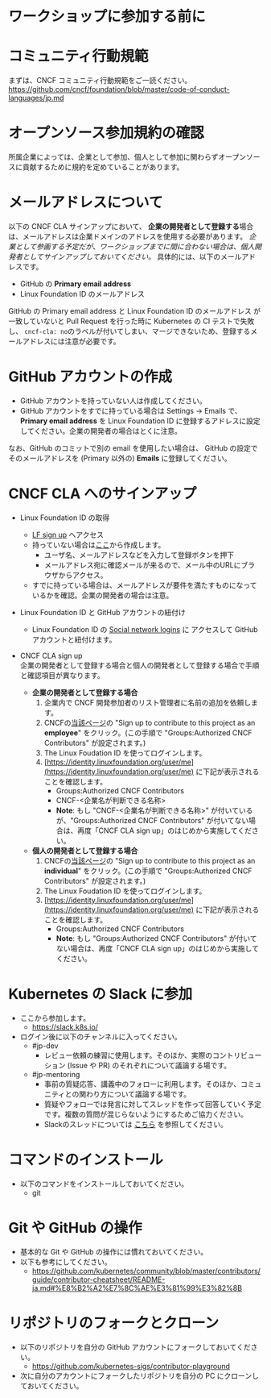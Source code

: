 ワークショップに参加する前に
============================

# コミュニティ行動規範

まずは、CNCF コミュニティ行動規範をご一読ください。
https://github.com/cncf/foundation/blob/master/code-of-conduct-languages/jp.md

# オープンソース参加規約の確認

所属企業によっては、企業として参加、個人として参加に関わらずオープンソースに貢献するために規約を定めていることがあります。

# メールアドレスについて

以下の CNCF CLA サインアップにおいて、
**企業の開発者として登録する**場合は、メールアドレスは企業ドメインのアドレスを使用する必要があります。
_企業として参画する予定だが、ワークショップまでに間に合わない場合は、個人開発者としてサインアップしておいてください。_
具体的には、以下のメールアドレスです。

* GitHub の **Primary email address**
* Linux Foundation ID のメールアドレス

GitHub の Primary email address と Linux Foundation ID のメールアドレス が一致していないと Pull Request を行った時に Kubernetes の CI テストで失敗し、
`cncf-cla: no`のラベルが付いてしまい、マージできないため、登録するメールアドレスには注意が必要です。

# GitHub アカウントの作成

* GitHub アカウントを持っていない人は作成してください。
* GitHub アカウントをすでに持っている場合は Settings -> Emails で、**Primary email address** を
  Linux Foundation ID に登録するアドレスに設定してください。企業の開発者の場合はとくに注意。
  
なお、GitHub のコミットで別の email を使用したい場合は、
GitHub の設定でそのメールアドレスを (Primary 以外の) **Emails** に登録してください。

# CNCF CLA へのサインアップ
* Linux Foundation ID の取得
  + [LF sign up](https://identity.linuxfoundation.org/) へアクセス
  + 持っていない場合は[ここ](https://identity.linuxfoundation.org/)から作成します。
    - ユーザ名、メールアドレスなどを入力して登録ボタンを押下
    - メールアドレス宛に確認メールが来るので、メール中のURLにブラウザからアクセス。
  + すでに持っている場合は、メールアドレスが要件を満たすものになっているかを確認。企業の開発者の場合は注意。
* Linux Foundation ID と GitHub アカウントの紐付け
  + Linux Foundation ID の [Social network logins](https://identity.linuxfoundation.org/user/me/hybridauth) に
    アクセスして GitHub アカウントと紐付けます。

* CNCF CLA sign up  
企業の開発者として登録する場合と個人の開発者として登録する場合で手順と確認項目が異なります。
  + **企業の開発者として登録する場合**
    1. 企業内で CNCF 開発参加者のリスト管理者に名前の追加を依頼します。
    2. CNCFの[当該ページ](https://identity.linuxfoundation.org/projects/cncf)の "Sign up to contribute to this project as an **employee**" をクリック。(この手順で "Groups:Authorized CNCF Contributors" が設定されます。)
    3. The Linux Foudation ID を使ってログインします。
    4. [https://identity.linuxfoundation.org/user/me](https://identity.linuxfoundation.org/user/me) に下記が表示されることを確認します。
        - Groups:Authorized CNCF Contributors
        - CNCF-<企業名が判断できる名称>
        - **Note**: もし "CNCF-<企業名が判断できる名称>" が付いているが、"Groups:Authorized CNCF Contributors" が付いてない場合は、再度「CNCF CLA sign up」のはじめから実施してください。
  + **個人の開発者として登録する場合**
    1. CNCFの[当該ページ](https://identity.linuxfoundation.org/projects/cncf)の "Sign up to contribute to this project as an **individual**" をクリック。(この手順で "Groups:Authorized CNCF Contributors" が設定されます。)
    2. The Linux Foudation ID を使ってログインします。
    3. [https://identity.linuxfoundation.org/user/me](https://identity.linuxfoundation.org/user/me) に下記が表示されることを確認します。
        - Groups:Authorized CNCF Contributors
        - **Note**: もし "Groups:Authorized CNCF Contributors" が付いてない場合は、再度「CNCF CLA sign up」のはじめから実施してください。

# Kubernetes の Slack に参加
* ここから参加します。
  + https://slack.k8s.io/
* ログイン後に以下のチャンネルに入ってください。
  + #jp-dev
    - レビュー依頼の練習に使用します。そのほか、実際のコントリビューション (Issue や PR) のそれぞれについて議論する場です。
  + #jp-mentoring
    - 事前の質疑応答、講義中のフォローに利用します。そのほか、コミュニティとの関わり方について議論する場です。
    - 質疑やフォローでは発言に対してスレッドを作って回答していく予定です。複数の質問が混じらないようにするためご協力ください。
    - Slackのスレッドについては [こちら](https://slack.com/intl/ja-jp/help/articles/115000769927-%E3%82%B9%E3%83%AC%E3%83%83%E3%83%89%E3%82%92%E4%BD%BF%E7%94%A8%E3%81%97%E3%81%A6%E4%BC%9A%E8%A9%B1%E3%82%92%E6%95%B4%E7%90%86%E3%81%99%E3%82%8B) を参照してください。

# コマンドのインストール
* 以下のコマンドをインストールしておいてください。
  + git

# Git や GitHub の操作
* 基本的な Git や GitHub の操作には慣れておいてください。
* 以下も参考にしてください。
  + https://github.com/kubernetes/community/blob/master/contributors/guide/contributor-cheatsheet/README-ja.md#%E8%B2%A2%E7%8C%AE%E3%81%99%E3%82%8B

# リポジトリのフォークとクローン
* 以下のリポジトリを自分の GitHub アカウントにフォークしておいてください。
  + https://github.com/kubernetes-sigs/contributor-playground
* 次に自分のアカウントにフォークしたリポジトリを自分の PC にクローンしておいてください。
